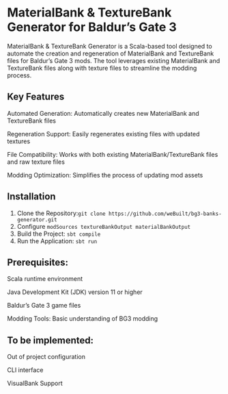 # MaterialBank & TextureBank Generator for Baldur’s Gate 3

MaterialBank & TextureBank Generator is a Scala-based tool designed to automate the creation and regeneration of MaterialBank and TextureBank files for Baldur’s Gate 3 mods. The tool leverages existing MaterialBank and TextureBank files along with texture files to streamline the modding process.

## Key Features
Automated Generation: Automatically creates new MaterialBank and TextureBank files

Regeneration Support: Easily regenerates existing files with updated textures

File Compatibility: Works with both existing MaterialBank/TextureBank files and raw texture files

Modding Optimization: Simplifies the process of updating mod assets

## Installation
1. Clone the Repository:`git clone https://github.com/weBuilt/bg3-banks-generator.git`
2. Configure ```modSources textureBankOutput materialBankOutput```
3. Build the Project: `sbt compile`
4. Run the Application: `sbt run`

## Prerequisites:
Scala runtime environment

Java Development Kit (JDK) version 11 or higher

Baldur’s Gate 3 game files

Modding Tools: Basic understanding of BG3 modding

## To be implemented:
Out of project configuration

CLI interface

VisualBank Support